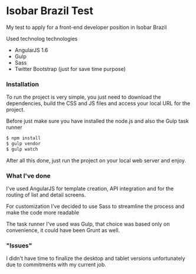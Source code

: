 # Isobar Brazil Test

My test to apply for a front-end developer position in Isobar Brazil

Used technolog technologies

  - AngularJS 1.6
  - Gulp
  - Sass
  - Twitter Bootstrap (just for save time purpose)

### Installation

To run the project is very simple, you just need to download the dependencies, build the CSS and JS files and access your local URL for the project.

Before just make sure you have installed the node.js and also the Gulp task runner

```sh
$ npm install
$ gulp vendor
$ gulp watch
```

After all this done, just run the project on your local web server and enjoy.

### What I've done

I've used AngularJS for template creation, API integration and for the routing of list and detail screens.

For customization I've decided to use Sass to streamline the process and make the code more readable

The task runner I've used was Gulp, that choice was based only on convenience, it could have been Grunt as well.

### "Issues"

I didn't have time to finalize the desktop and tablet versions unfortunately due to commitments with my current job.
